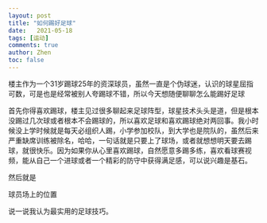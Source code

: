 ```yaml
---
layout: post
title: "如何踢好足球"
date:   2021-05-18
tags: [运动]
comments: true
author: Zhen
toc: false
---
```

楼主作为一个31岁踢球25年的资深球员，虽然一直是个伪球迷，认识的球星屈指可数，可是也是经常被别人夸踢球不错，所以今天想随便聊聊怎么能踢好足球

首先你得喜欢踢球，楼主见过很多聊起来足球阵型，球星技术头头是道，但是根本没踢过几次球或者根本不会踢球的，所以喜欢足球和喜欢踢球绝对两回事。我小时候没上学时候就是每天必组织人踢，小学参加校队，到大学也是院队的，虽然后来严重缺席训练被除名，哈哈，一句话就是只要上了球场，或者就想想明天要去踢球，就很快乐。因为如果你从心里喜欢踢球，自然愿意多踢多练，喜欢看球赛视频，能从自己一个进球或者一个精彩的防守中获得满足感，可以说兴趣是基石。

然后就是

球员场上的位置

说一说我认为最实用的足球技巧。
<!--stackedit_data:
eyJoaXN0b3J5IjpbMTA0MTM0Nzk0NCwxMTE3MTc5NjcsLTEyOD
UzMTQ4ODJdfQ==
-->